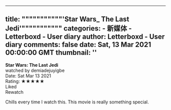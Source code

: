 
---
title: """""""""""'Star Wars_ The Last Jedi'"""""""""""
categories: 
    - 新媒体
    - Letterboxd - User diary
author: Letterboxd - User diary
comments: false
date: Sat, 13 Mar 2021 00:00:00 GMT
thumbnail: ''
---

<div>   
<b>Star Wars: The Last Jedi</b><br>watched by demiadejuyigbe<br>Date: Sat Mar 13 2021<br>Rating:  ★★★★★ <br>Liked<br>Rewatch<br>








<div>



<div><p>Chills every time I watch this. This movie is really something special.</p></div>

</div>
  
</div>
            